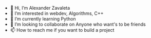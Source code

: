 - 👋 Hi, I’m Alexander Zavaleta
- 👀 I’m interested in webdev, Algorithms, C++
- 🌱 I’m currently learning Python 
- 💞️ I’m looking to collaborate on Anyone who want's to be friends
- 📫 How to reach me if you want to build a project


